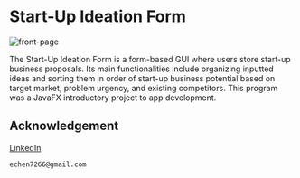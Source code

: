 # Start-Up Ideation Form

![front-page]

The Start-Up Ideation Form is a form-based GUI where users store start-up business proposals. Its main functionalities include organizing inputted ideas and sorting them in order of start-up business potential based on target market, problem urgency, and existing competitors. This program was a JavaFX introductory project to app development.

## Acknowledgement
[LinkedIn](https://www.linkedin.com/in/ericchenatl/)<br/>
```
echen7266@gmail.com
```

[front-page]: https://i.imgur.com/uuBDE7V.png
